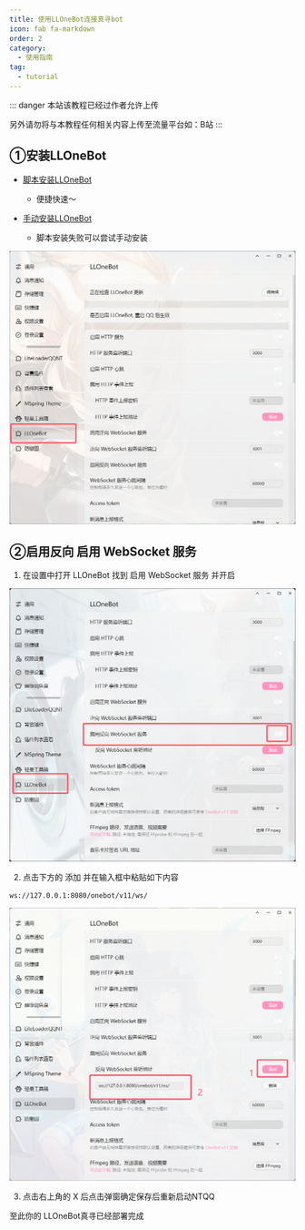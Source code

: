 ```yaml
---
title: 使用LLOneBot连接真寻bot
icon: fab fa-markdown
order: 2
category:
  - 使用指南
tag:
  - tutorial
---
```


::: danger
本站该教程已经过作者允许上传

另外请勿将与本教程任何相关内容上传至流量平台如：B站
:::

## ①安装LLOneBot

- [脚本安装LLOneBot](./LLOneBot.md)
  - 便捷快速～
    
- [手动安装LLOneBot](./LLOneBot2.md)
  - 脚本安装失败可以尝试手动安装


![](../../Img/LLOneBot/LLOneBot.png)

## ②启用反向 启用 WebSocket 服务

1. 在设置中打开 LLOneBot 找到 启用 WebSocket 服务 并开启

![](../../Img/LLOneBot/LLOneBot2.png)

2. 点击下方的 添加 并在输入框中粘贴如下内容 

```
ws://127.0.0.1:8080/onebot/v11/ws/
```

![](../../Img/LLOneBot/LLOneBot3.png)

3. 点击右上角的 X 后点击弹窗确定保存后重新启动NTQQ

至此你的 LLOneBot真寻已经部署完成